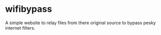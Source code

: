 # wifibypass
A simple website to relay files from there original source to bypass pesky internet filters.

